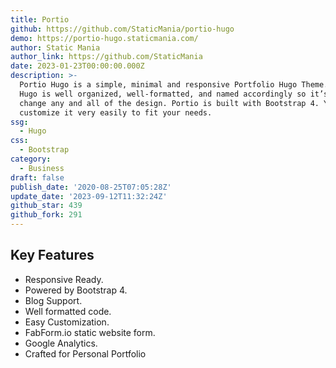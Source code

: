 ```yaml
---
title: Portio
github: https://github.com/StaticMania/portio-hugo
demo: https://portio-hugo.staticmania.com/
author: Static Mania
author_link: https://github.com/StaticMania
date: 2023-01-23T00:00:00.000Z
description: >-
  Portio Hugo is a simple, minimal and responsive Portfolio Hugo Theme. Portio
  Hugo is well organized, well-formatted, and named accordingly so it’s easy to
  change any and all of the design. Portio is built with Bootstrap 4. You can
  customize it very easily to fit your needs.
ssg:
  - Hugo
css:
  - Bootstrap
category:
  - Business
draft: false
publish_date: '2020-08-25T07:05:28Z'
update_date: '2023-09-12T11:32:24Z'
github_star: 439
github_fork: 291
---
```


## Key Features

- Responsive Ready.
- Powered by Bootstrap 4.
- Blog Support.
- Well formatted code.
- Easy Customization.
- FabForm.io static website form.
- Google Analytics.
- Crafted for Personal Portfolio
